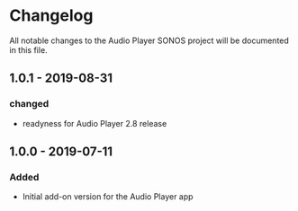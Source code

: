 # Changelog
All notable changes to the Audio Player SONOS project will be documented in this file.

## 1.0.1 - 2019-08-31

### changed
- readyness for Audio Player 2.8 release

## 1.0.0 - 2019-07-11

### Added
- Initial add-on version for the Audio Player app
